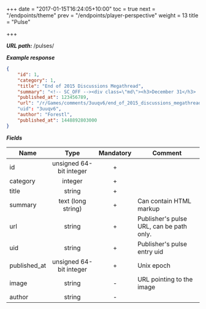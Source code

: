 +++
date = "2017-01-15T16:24:05+10:00"
toc = true
next = "/endpoints/theme"
prev = "/endpoints/player-perspective"
weight = 13
title = "Pulse"

+++

***URL path:*** /pulses/

***Example response***

```json
{
    "id": 1,
    "category": 1,
    "title": "End of 2015 Discussions Megathread",
    "summary": "<!-- SC_OFF --><div class=\"md\"><h3>December 31</h3> ...",
    "published_at": 123456789,
    "url": "/r/Games/comments/3uuqv6/end_of_2015_discussions_megathread/"
    "uid": "3uuqv6",
    "author": "Forestl",
    "published_at": 1448892803000
}
```

***Fields***

| Name         | Type                              | Mandatory | Comment |
| ------------ |:---------------------------------:|:---------:| ------- |
| id           | unsigned 64-bit integer           |     +     ||
| category     | integer                           |     +     ||
| title        | string                            |     +     ||
| summary      | text (long string)                |     +     | Can contain HTML markup |
| url          | string                            |     +     | Publisher's pulse URL, can be path only. |
| uid          | string                            |     +     | Publisher's pulse entry uid |
| published_at | unsigned 64-bit integer           |     +     | Unix epoch |
| image        | string                            |     -     | URL pointing to the image |
| author       | string                            |     -     ||

